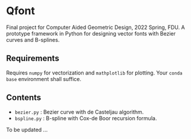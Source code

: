# Qfont

Final project for Computer Aided Geometric Design, 2022 Spring, FDU.
A prototype framework in Python for designing vector fonts
with Bezier curves and B-splines.

## Requirements

Requires `numpy` for vectorization and `mathplotlib` for plotting.
Your `conda base` environment shall suffice.

## Contents

- `bezier.py` : Bezier curve with de Casteljau algorithm.
- `bspline.py` : B-spline with Cox-de Boor recursion formula.

To be updated ...
